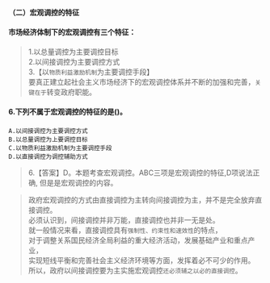 #### （二）宏观调控的特征
#### 市场经济体制下的宏观调控有三个特征：
>   1.以总量调控为主要调控目标         
    2.以间接调控为主要调控方式         
    3.【以`物质利益激励机制`为主要调控手段】         
    要真正建立起社会主义市场经济下的宏观调控体系并不断的加强和完善，`关键在于`转变政府职能。         

#### 6.下列不属于宏观调控的特征的是()。
    A.以间接调控为主要调控方式
    B.以总量调控为上要调控目标
    C.以物质利益激励机制为主要调控手段
    D.以直接调控为调控辅助方式
>   6.【答案】D。本题考查宏观调控。ABC三项是宏观调控的特征,D项说法正确,
    但是是宏观调控的内容。

>   政府宏观调控的方式由直接调控为主转向间接调控为主，并不是完全放弃直接调控。         
必须认识到，间接调控并非万能，直接调控也并非一无是处。         
就一般情况来看，直接调控具有`强制性、约束性和速效性`的特点，         
对于调整关系国民经济全局利益的重大经济活动，发展基础产业和重点产业，         
实现短线平衡和完善社会主义经济环境等方面，发挥着必不可少的作用。         
所以，政府以间接调控要为主实施宏观调控`还必须辅之以必的直接调控`。  